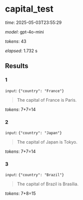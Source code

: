 # capital_test

*time*: 2025-05-03T23:55:29

*model*: gpt-4o-mini

*tokens*: 43

*elapsed*: 1.732 s

## Results

### 1

`input`: `{"country": "France"}`


> The capital of France is Paris.


*tokens*: 7+7=14

### 2

`input`: `{"country": "Japan"}`


> The capital of Japan is Tokyo.


*tokens*: 7+7=14

### 3

`input`: `{"country": "Brazil"}`


> The capital of Brazil is Brasília.


*tokens*: 7+8=15
